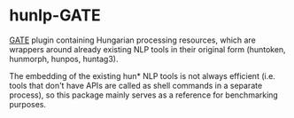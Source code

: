 # hunlp-GATE
[GATE](http://gate.ac.uk/) plugin containing Hungarian processing resources, which are wrappers around already existing NLP tools in their original form (huntoken, hunmorph, hunpos, huntag3).

The embedding of the existing hun* NLP tools is not always efficient (i.e. tools that don't have APIs are called as shell commands in a separate process), so this package mainly serves as a reference for benchmarking purposes.
